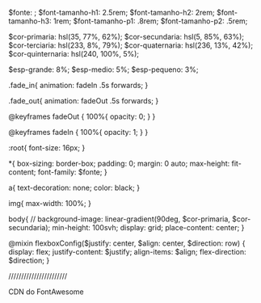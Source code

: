 $fonte: ;
$font-tamanho-h1: 2.5rem;
$font-tamanho-h2: 2rem;
$font-tamanho-h3: 1rem;
$font-tamanho-p1: .8rem;
$font-tamanho-p2: .5rem;

$cor-primaria: hsl(35, 77%, 62%);
$cor-secundaria: hsl(5, 85%, 63%);
$cor-terciaria: hsl(233, 8%, 79%);
$cor-quaternaria: hsl(236, 13%, 42%);
$cor-quinternaria: hsl(240, 100%, 5%);

$esp-grande: 8%;
$esp-medio: 5%;
$esp-pequeno: 3%;

.fade_in{
    animation: fadeIn .5s forwards;
}

.fade_out{
    animation: fadeOut .5s forwards;
}

@keyframes fadeOut {
    100%{
        opacity: 0;
    }
}

@keyframes fadeIn {
    100%{
        opacity: 1;
    }
}

:root{
    font-size: 16px;
}

*{
    box-sizing: border-box;
    padding: 0;
    margin: 0 auto;
    max-height: fit-content;
    font-family: $fonte; 
}

a{
    text-decoration: none;
    color: black;
}

img{
    max-width: 100%;
}

body{
    // background-image: linear-gradient(90deg, $cor-primaria, $cor-secundaria); 
    min-height: 100svh;
    display: grid;
    place-content: center;
}

@mixin flexboxConfig($justify: center, $align: center, $direction: row)
{
    display: flex;
    justify-content: $justify;
    align-items: $align;
    flex-direction: $direction;
}

///////////////////////

CDN do FontAwesome
<script src="https://kit.fontawesome.com/782e4cfd7d.js" crossorigin="anonymous"></script>
<link rel="stylesheet" href="https://cdnjs.cloudflare.com/ajax/libs/font-awesome/6.4.0/css/all.min.css" integrity="sha512-iecdLmaskl7CVkqkXNQ/ZH/XLlvWZOJyj7Yy7tcenmpD1ypASozpmT/E0iPtmFIB46ZmdtAc9eNBvH0H/ZpiBw==" crossorigin="anonymous" referrerpolicy="no-referrer" />
